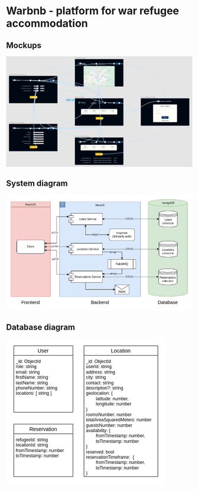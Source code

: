 # Warbnb - platform for war refugee accommodation

## Mockups

![](wireframes.PNG)

## System diagram

![](architecture-diagram.png)

## Database diagram

![](database-diagram.png)
